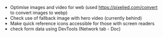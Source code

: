 - Optimise images and video for web (used https://pixelied.com/convert to convert images to webp)
- Check use of fallback image with hero video (currently behind)
- Make quick reference icons accessible for those with screen readers
- check form data using DevTools (Network tab - Doc)